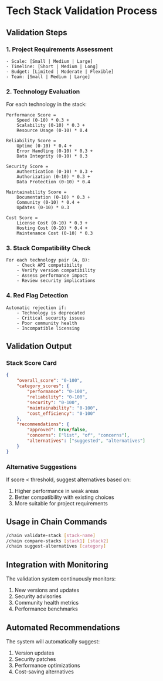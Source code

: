 # Tech Stack Validation Process

## Validation Steps

### 1. Project Requirements Assessment
```
- Scale: [Small | Medium | Large]
- Timeline: [Short | Medium | Long]
- Budget: [Limited | Moderate | Flexible]
- Team: [Small | Medium | Large]
```

### 2. Technology Evaluation
For each technology in the stack:

```
Performance Score = 
    Speed (0-10) * 0.3 +
    Scalability (0-10) * 0.3 +
    Resource Usage (0-10) * 0.4

Reliability Score = 
    Uptime (0-10) * 0.4 +
    Error Handling (0-10) * 0.3 +
    Data Integrity (0-10) * 0.3

Security Score = 
    Authentication (0-10) * 0.3 +
    Authorization (0-10) * 0.3 +
    Data Protection (0-10) * 0.4

Maintainability Score = 
    Documentation (0-10) * 0.3 +
    Community (0-10) * 0.4 +
    Updates (0-10) * 0.3

Cost Score = 
    License Cost (0-10) * 0.3 +
    Hosting Cost (0-10) * 0.4 +
    Maintenance Cost (0-10) * 0.3
```

### 3. Stack Compatibility Check
```
For each technology pair (A, B):
    - Check API compatibility
    - Verify version compatibility
    - Assess performance impact
    - Review security implications
```

### 4. Red Flag Detection
```
Automatic rejection if:
    - Technology is deprecated
    - Critical security issues
    - Poor community health
    - Incompatible licensing
```

## Validation Output

### Stack Score Card
```json
{
    "overall_score": "0-100",
    "category_scores": {
        "performance": "0-100",
        "reliability": "0-100",
        "security": "0-100",
        "maintainability": "0-100",
        "cost_efficiency": "0-100"
    },
    "recommendations": {
        "approved": true/false,
        "concerns": ["list", "of", "concerns"],
        "alternatives": ["suggested", "alternatives"]
    }
}
```

### Alternative Suggestions
If score < threshold, suggest alternatives based on:
1. Higher performance in weak areas
2. Better compatibility with existing choices
3. More suitable for project requirements

## Usage in Chain Commands

```bash
/chain validate-stack [stack-name]
/chain compare-stacks [stack1] [stack2]
/chain suggest-alternatives [category]
```

## Integration with Monitoring

The validation system continuously monitors:
1. New versions and updates
2. Security advisories
3. Community health metrics
4. Performance benchmarks

## Automated Recommendations

The system will automatically suggest:
1. Version updates
2. Security patches
3. Performance optimizations
4. Cost-saving alternatives
